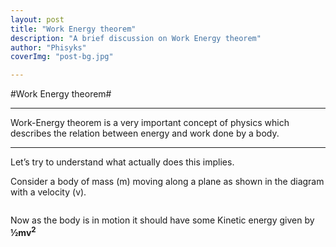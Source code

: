 ```yaml
---
layout: post
title: "Work Energy theorem"
description: "A brief discussion on Work Energy theorem"
author: "Phisyks"
coverImg: "post-bg.jpg"

---
```


#Work Energy theorem#

***
Work-Energy theorem is a very important concept of physics which describes the relation between energy and work done by a body.
***

Let’s try to understand what actually does this implies.

Consider a body of mass (m) moving along a plane as shown in the diagram with a velocity (v).

<img src="https://phisyks.files.wordpress.com/2015/08/081115_1239_workenergyt1.png?w=656" alt="">

Now as the body is in motion it should have some Kinetic energy given by **½mv<sup>2</sup>**
